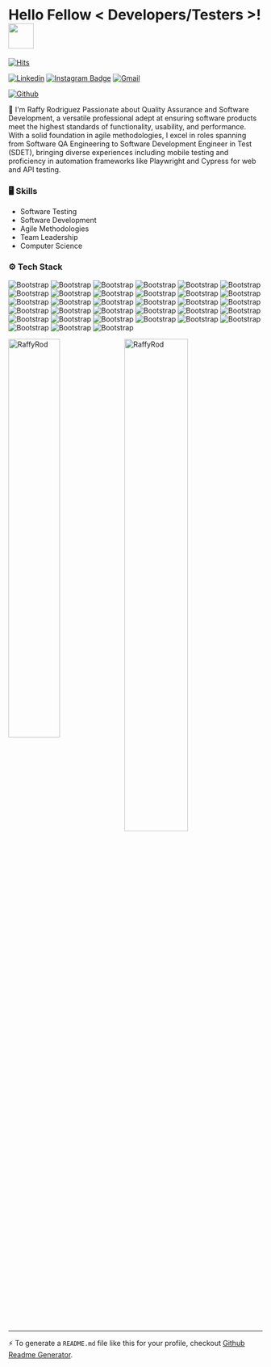 <h1> Hello Fellow < Developers/Testers >! <img src = "https://raw.githubusercontent.com/MartinHeinz/MartinHeinz/master/wave.gif" width = 50px> </h1>


[![Hits](https://hits.seeyoufarm.com/api/count/incr/badge.svg?url=https%3A%2F%2Fgithub.com%2FRaffyRod%2FRaffyRod&count_bg=%2379C83D&title_bg=%23555555&icon=&icon_color=%23E7E7E7&title=Profile+Views&edge_flat=false)](https://hits.seeyoufarm.com)

[![Linkedin](https://img.shields.io/badge/-LinkedIn-blue?style=flat&logo=Linkedin&logoColor=white)](https://www.linkedin.com/in/https://www.linkedin.com/in/raffy-a-rodriguez-qa-engineer//)
[![Instagram Badge](https://img.shields.io/badge/-Instagram-purple?logo=instagram&logoColor=white&link=https://instagram.com/@im.anyelo_rod/)](https://www.instagram.com/@im.anyelo_rod)
[![Gmail](https://img.shields.io/badge/-Gmail-c14438?style=flat&logo=Gmail&logoColor=white)](mailto:elraffy3@gmail.com)

[![Github](https://img.shields.io/github/followers/RaffyRod?label=Follow&style=social)](https://github.com/RaffyRod)

🚀 I'm Raffy Rodriguez Passionate about Quality Assurance and Software Development, a versatile professional adept at ensuring software products meet the highest standards of functionality, usability, and performance. With a solid foundation in agile methodologies, I excel in roles spanning from Software QA Engineering to Software Development Engineer in Test (SDET), bringing diverse experiences including mobile testing and proficiency in automation frameworks like Playwright and Cypress for web and API testing.


### 🖥 Skills

- Software Testing
- Software Development
- Agile Methodologies
- Team Leadership
- Computer Science
### ⚙️ Tech Stack

![Bootstrap](https://img.shields.io/badge/-JavaScript-05122A?style=flat&logo=JavaScript&color=353535) ![Bootstrap](https://img.shields.io/badge/-TypeScript-05122A?style=flat&logo=TypeScript&color=353535) ![Bootstrap](https://img.shields.io/badge/-HTML-05122A?style=flat&logo=HTML&color=353535) ![Bootstrap](https://img.shields.io/badge/-CSS-05122A?style=flat&logo=CSS&color=353535) ![Bootstrap](https://img.shields.io/badge/-Bootstrap-05122A?style=flat&logo=Bootstrap&color=353535) ![Bootstrap](https://img.shields.io/badge/-Angular-05122A?style=flat&logo=Angular&color=353535) ![Bootstrap](https://img.shields.io/badge/-JSON-05122A?style=flat&logo=JSON&color=353535) ![Bootstrap](https://img.shields.io/badge/-SQL-05122A?style=flat&logo=SQL&color=353535) ![Bootstrap](https://img.shields.io/badge/-MongoDB-05122A?style=flat&logo=MongoDB&color=353535) ![Bootstrap](https://img.shields.io/badge/-MySQL-05122A?style=flat&logo=MySQL&color=353535) ![Bootstrap](https://img.shields.io/badge/-PostgreSQL-05122A?style=flat&logo=PostgreSQL&color=353535) ![Bootstrap](https://img.shields.io/badge/-Firebase-05122A?style=flat&logo=Firebase&color=353535) ![Bootstrap](https://img.shields.io/badge/-Cypress-05122A?style=flat&logo=Cypress&color=353535) ![Bootstrap](https://img.shields.io/badge/-Playwright-05122A?style=flat&logo=Playwright&color=353535) ![Bootstrap](https://img.shields.io/badge/-WebDriver.io-05122A?style=flat&logo=WebDriver.io&color=353535) ![Bootstrap](https://img.shields.io/badge/-TestCafe-05122A?style=flat&logo=TestCafe&color=353535) ![Bootstrap](https://img.shields.io/badge/-Appium-05122A?style=flat&logo=Appium&color=353535) ![Bootstrap](https://img.shields.io/badge/-K6-05122A?style=flat&logo=K6&color=353535) ![Bootstrap](https://img.shields.io/badge/-Artillery.IO-05122A?style=flat&logo=Artillery.IO&color=353535) ![Bootstrap](https://img.shields.io/badge/-Postman-05122A?style=flat&logo=Postman&color=353535) ![Bootstrap](https://img.shields.io/badge/-Insomnia-05122A?style=flat&logo=Insomnia&color=353535) ![Bootstrap](https://img.shields.io/badge/-Newman-05122A?style=flat&logo=Newman&color=353535) ![Bootstrap](https://img.shields.io/badge/-Swagger-05122A?style=flat&logo=Swagger&color=353535) ![Bootstrap](https://img.shields.io/badge/-Git-05122A?style=flat&logo=Git&color=353535) ![Bootstrap](https://img.shields.io/badge/-GitHub-05122A?style=flat&logo=GitHub&color=353535) ![Bootstrap](https://img.shields.io/badge/-GitLab-05122A?style=flat&logo=GitLab&color=353535) ![Bootstrap](https://img.shields.io/badge/-CircleCI-05122A?style=flat&logo=CircleCI&color=353535) ![Bootstrap](https://img.shields.io/badge/-GitHub%20Pages-05122A?style=flat&logo=GitHub-Pages&color=353535) ![Bootstrap](https://img.shields.io/badge/-Jenkins-05122A?style=flat&logo=Jenkins&color=353535) ![Bootstrap](https://img.shields.io/badge/-VS%20Code-05122A?style=flat&logo=VS-Code&color=353535) ![Bootstrap](https://img.shields.io/badge/-Windows%20OS-05122A?style=flat&logo=Windows-OS&color=353535) ![Bootstrap](https://img.shields.io/badge/-MacOS-05122A?style=flat&logo=MacOS&color=353535) ![Bootstrap](https://img.shields.io/badge/-Linux-05122A?style=flat&logo=Linux&color=353535)



<div>
  <img width="45%" align="left" src="https://github-readme-stats.vercel.app/api/top-langs?username=RaffyRod&show_icons=true&locale=en&layout=compact" alt="RaffyRod" />
  <img width="50%"  src="https://github-readme-streak-stats.herokuapp.com/?user=RaffyRod&" alt="RaffyRod" />
</div>


---
:zap: To generate a `README.md` file like this for your profile, checkout [Github Readme Generator](https://hejazizo-github-profile-readme-srcstreamlit-app-i6skm7.streamlit.app/).


